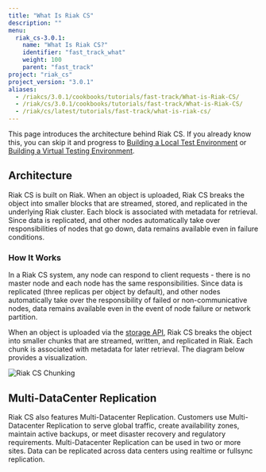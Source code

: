 ```yaml
---
title: "What Is Riak CS"
description: ""
menu:
  riak_cs-3.0.1:
    name: "What Is Riak CS?"
    identifier: "fast_track_what"
    weight: 100
    parent: "fast_track"
project: "riak_cs"
project_version: "3.0.1"
aliases:
  - /riakcs/3.0.1/cookbooks/tutorials/fast-track/What-is-Riak-CS/
  - /riak/cs/3.0.1/cookbooks/tutorials/fast-track/What-is-Riak-CS/
  - /riak/cs/latest/tutorials/fast-track/what-is-riak-cs/
---
```


This page introduces the architecture behind Riak CS. If you already
know this, you can skip it and progress to [Building a Local Test Environment](../local-testing-environment) or [Building a Virtual Testing Environment](../virtual-test-environment).

## Architecture

Riak CS is built on Riak. When an object is uploaded, Riak CS breaks the
object into smaller blocks that are streamed, stored, and replicated in
the underlying Riak cluster. Each block is associated with metadata for
retrieval. Since data is replicated, and other nodes automatically take
over responsibilities of nodes that go down, data remains available even
in failure conditions.

### How It Works

In a Riak CS system, any node can respond to client requests - there is
no master node and each node has the same responsibilities. Since data
is replicated (three replicas per object by default), and other nodes
automatically take over the responsibility of failed or
non-communicative nodes, data remains available even in the event of
node failure or network partition.

When an object is uploaded via the [storage API]({{<baseurl>}}riak/cs/3.0.1/references/apis/storage), Riak CS breaks the object into smaller chunks that are streamed,
written, and replicated in Riak. Each chunk is associated with metadata
for later retrieval. The diagram below provides a visualization.

![Riak CS Chunking]({{<baseurl>}}images/Riak-CS-Overview.png)

## Multi-DataCenter Replication

Riak CS also features Multi-Datacenter Replication. Customers use
Multi-Datacenter Replication to serve global traffic, create
availability zones, maintain active backups, or meet disaster recovery
 and regulatory requirements. Multi-Datacenter Replication can be used
in two or more sites. Data can be replicated across data centers using
realtime or fullsync replication.

